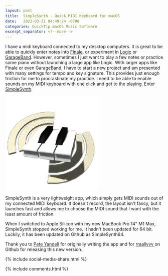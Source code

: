```yaml
---
layout: post
title:  SimpleSynth - Quick MIDI Keyboard for macOS
date:   2022-03-31 04:49:24 -0700
categories: QuickTip macOS Music Software
excerpt_separator: <!--more-->
---
```


I have a midi keyboard connected to my desktop computers. It is great to be able to quickly enter notes into [Finale](https://www.finalemusic.com), or experiment in [Logic](https://www.apple.com/logic-pro/) or [GarageBand](https://www.apple.com/mac/garageband/). However, sometimes I just want to play a few notes or practice some piano without launching a large app like Logic. <!--more--> With larger apps like Finale or even GarageBand, I have to start a new project and am presented with many settings for tempo and key signature. This provides just enough friction for me to procrastinate my practice. I need to be able to enable sounds on my MIDI keyboard with one click and get to the playing. Enter [SimpleSynth](https://github.com/lllucius/simplesynth64). 

![SimpleSynth Icon][image-1]

SimpleSynth is a very lightweight app, which simply gets MIDI sounds out of my connected MIDI keyboard. It doesn't record, the layout isn't fancy, but it launches fast and allows me to choose the MIDI sound that I want with the least amount of friction. 

When I switched to Apple Silicon with my new MacBook Pro 14" M1 Max, SimpleSynth stopped working for me. It hadn't been updated for 64 bit. Luckily, it has been updated on Github as SimpleSynth64. 

Thank you to [Pete Yandell](http://notahat.com/simplesynth) for originally writing the app and for [rraallvvv ](https://github.com/rraallvv/simplesynth.git) on Github for releasing this new version.

{% include social-media-share.html %}

[image-1]: /assets/simplesynth_icon.png


{% include comments.html %}